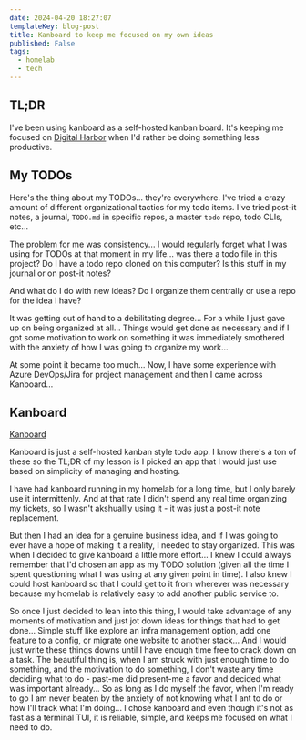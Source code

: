 ```yaml
---
date: 2024-04-20 18:27:07
templateKey: blog-post
title: Kanboard to keep me focused on my own ideas
published: False
tags:
  - homelab
  - tech
---
```


## TL;DR

I've been using kanboard as a self-hosted kanban board. It's keeping me focused on [Digital Harbor](https://myditialharbor.com) when I'd rather be doing something less productive.

## My TODOs

Here's the thing about my TODOs... they're everywhere. I've tried a crazy amount of different organizational tactics for my todo items. I've tried post-it notes, a journal, `TODO.md` in specific repos, a master `todo` repo, todo CLIs, etc... 

The problem for me was consistency... I would regularly forget what I was using for TODOs at that moment in my life... was there a todo file in this project? Do I have a todo repo cloned on this computer? Is this stuff in my journal or on post-it notes?

And what do I do with new ideas? Do I organize them centrally or use a repo for the idea I have?

It was getting out of hand to a debilitating degree... For a while I just gave up on being organized at all... Things would get done as necessary and if I got some motivation to work on something it was immediately smothered with the anxiety of how I was going to organize my work...

At some point it became too much... Now, I have some experience with Azure DevOps/Jira for project management and then I came across Kanboard...

## Kanboard

[Kanboard]( https://kanboard.org/ )

Kanboard is just a self-hosted kanban style todo app. I know there's a ton of these so the TL;DR of my lesson is I picked an app that I would just use based on simplicity of managing and hosting.

I have had kanboard running in my homelab for a long time, but I only barely use it intermittenly. And at that rate I didn't spend any real time organizing my tickets, so I wasn't akshuallly using it - it was just a post-it note replacement. 

But then I had an idea for a genuine business idea, and if I was going to ever have a hope of making it a reality, I needed to stay organized. This was when I decided to give kanboard a little more effort... I knew I could always remember that I'd chosen an app as my TODO solution (given all the time I spent questioning what I was using at any given point in time). I also knew I could host kanboard so that I could get to it from wherever was necessary because my homelab is relatively easy to add another public service to.

So once I just decided to lean into this thing, I would take advantage of any moments of motivation and just jot down ideas for things that had to get done... Simple stuff like explore an infra management option, add one feature to a config, or migrate one website to another stack... And I would just write these things downs until I have enough time free to crack down on a task. The beautiful thing is, when I am struck with just enough time to do something, and the motivation to do something, I don't waste any time deciding what to do - past-me did present-me a favor and decided what was important already... So as long as I do myself the favor, when I'm ready to go I am never beaten by the anxiety of not knowing what I ant to do or how I'll track what I'm doing... I chose kanboard and even though it's not as fast as a terminal TUI,  it is reliable, simple, and keeps me focused on what I need to do.
